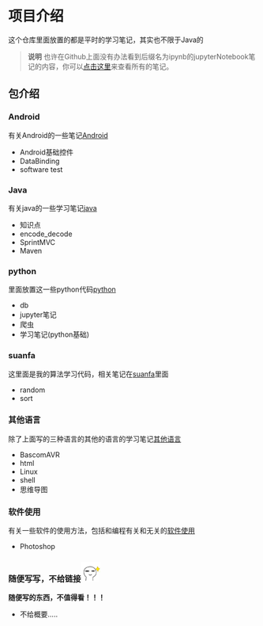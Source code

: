 # 项目介绍
这个仓库里面放置的都是平时的学习笔记，其实也不限于Java的

> **说明**
也许在Github上面没有办法看到后缀名为ipynb的jupyterNotebook笔记的内容，你可以[点击这里](http://nbviewer.jupyter.org/github/MengFly/Learning/tree/master/)来查看所有的笔记。

## 包介绍

### Android
有关Android的一些笔记[Android](Android)
+ Android基础控件
+ DataBinding
+ software test

### Java
有关java的一些学习笔记[java](java)
+ 知识点
+ encode_decode
+ SprintMVC
+ Maven

### python
里面放置这一些python代码[python](python)
+ db
+ jupyter笔记
+ 爬虫
+ 学习笔记(python基础)

### suanfa
这里面是我的算法学习代码，相关笔记在[suanfa](suanfa)里面
+ random
+ sort

### 其他语言
除了上面写的三种语言的其他的语言的学习笔记[其他语言](其他语言)
+ BascomAVR
+ html
+ Linux
+ shell
+ 思维导图

### 软件使用
有关一些软件的使用方法，包括和编程有关和无关的[软件使用](软件使用)
+ Photoshop

### 随便写写，不给链接<img src="随便写写/img/1.jpg" width='40' height='40'/>
**随便写的东西，不值得看！！！**
+ 不给概要.....
